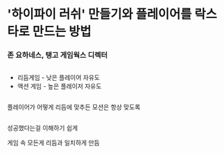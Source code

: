 # '하이파이 러쉬' 만들기와 플레이어를 락스타로 만드는 방법
### 존 요하네스, 탱고 게임웍스 디렉터

![]()
* 리듬게임 - 낮은 플레이어 자유도
* 액션 게임 - 높은 플레이저 자유도

![]()

플레이어가 어떻게 리듬에 맞추든 모션은 항상 맞도록

![]()

성공했다는걸 이해하기 쉽게

게임 속 모든게 리듬과 일치하게 만듬

![]()

![]()

![]()

![]()